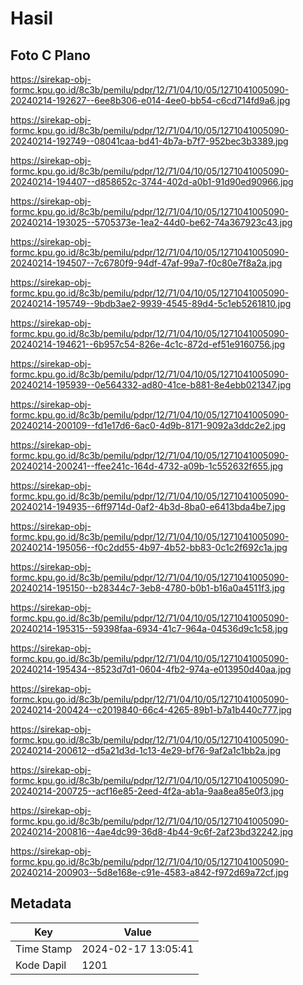 # Hasil

## Foto C Plano

https://sirekap-obj-formc.kpu.go.id/8c3b/pemilu/pdpr/12/71/04/10/05/1271041005090-20240214-192627--6ee8b306-e014-4ee0-bb54-c6cd714fd9a6.jpg

https://sirekap-obj-formc.kpu.go.id/8c3b/pemilu/pdpr/12/71/04/10/05/1271041005090-20240214-192749--08041caa-bd41-4b7a-b7f7-952bec3b3389.jpg

https://sirekap-obj-formc.kpu.go.id/8c3b/pemilu/pdpr/12/71/04/10/05/1271041005090-20240214-194407--d858652c-3744-402d-a0b1-91d90ed90966.jpg

https://sirekap-obj-formc.kpu.go.id/8c3b/pemilu/pdpr/12/71/04/10/05/1271041005090-20240214-193025--5705373e-1ea2-44d0-be62-74a367923c43.jpg

https://sirekap-obj-formc.kpu.go.id/8c3b/pemilu/pdpr/12/71/04/10/05/1271041005090-20240214-194507--7c6780f9-94df-47af-99a7-f0c80e7f8a2a.jpg

https://sirekap-obj-formc.kpu.go.id/8c3b/pemilu/pdpr/12/71/04/10/05/1271041005090-20240214-195749--9bdb3ae2-9939-4545-89d4-5c1eb5261810.jpg

https://sirekap-obj-formc.kpu.go.id/8c3b/pemilu/pdpr/12/71/04/10/05/1271041005090-20240214-194621--6b957c54-826e-4c1c-872d-ef51e9160756.jpg

https://sirekap-obj-formc.kpu.go.id/8c3b/pemilu/pdpr/12/71/04/10/05/1271041005090-20240214-195939--0e564332-ad80-41ce-b881-8e4ebb021347.jpg

https://sirekap-obj-formc.kpu.go.id/8c3b/pemilu/pdpr/12/71/04/10/05/1271041005090-20240214-200109--fd1e17d6-6ac0-4d9b-8171-9092a3ddc2e2.jpg

https://sirekap-obj-formc.kpu.go.id/8c3b/pemilu/pdpr/12/71/04/10/05/1271041005090-20240214-200241--ffee241c-164d-4732-a09b-1c552632f655.jpg

https://sirekap-obj-formc.kpu.go.id/8c3b/pemilu/pdpr/12/71/04/10/05/1271041005090-20240214-194935--6ff9714d-0af2-4b3d-8ba0-e6413bda4be7.jpg

https://sirekap-obj-formc.kpu.go.id/8c3b/pemilu/pdpr/12/71/04/10/05/1271041005090-20240214-195056--f0c2dd55-4b97-4b52-bb83-0c1c2f692c1a.jpg

https://sirekap-obj-formc.kpu.go.id/8c3b/pemilu/pdpr/12/71/04/10/05/1271041005090-20240214-195150--b28344c7-3eb8-4780-b0b1-b16a0a4511f3.jpg

https://sirekap-obj-formc.kpu.go.id/8c3b/pemilu/pdpr/12/71/04/10/05/1271041005090-20240214-195315--59398faa-6934-41c7-964a-04536d9c1c58.jpg

https://sirekap-obj-formc.kpu.go.id/8c3b/pemilu/pdpr/12/71/04/10/05/1271041005090-20240214-195434--8523d7d1-0604-4fb2-974a-e013950d40aa.jpg

https://sirekap-obj-formc.kpu.go.id/8c3b/pemilu/pdpr/12/71/04/10/05/1271041005090-20240214-200424--c2019840-66c4-4265-89b1-b7a1b440c777.jpg

https://sirekap-obj-formc.kpu.go.id/8c3b/pemilu/pdpr/12/71/04/10/05/1271041005090-20240214-200612--d5a21d3d-1c13-4e29-bf76-9af2a1c1bb2a.jpg

https://sirekap-obj-formc.kpu.go.id/8c3b/pemilu/pdpr/12/71/04/10/05/1271041005090-20240214-200725--acf16e85-2eed-4f2a-ab1a-9aa8ea85e0f3.jpg

https://sirekap-obj-formc.kpu.go.id/8c3b/pemilu/pdpr/12/71/04/10/05/1271041005090-20240214-200816--4ae4dc99-36d8-4b44-9c6f-2af23bd32242.jpg

https://sirekap-obj-formc.kpu.go.id/8c3b/pemilu/pdpr/12/71/04/10/05/1271041005090-20240214-200903--5d8e168e-c91e-4583-a842-f972d69a72cf.jpg


## Metadata

| Key        | Value               |
| ---------- | ------------------- |
| Time Stamp | 2024-02-17 13:05:41 |
| Kode Dapil | 1201                |



